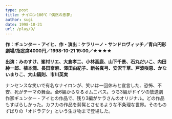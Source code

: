 ```yaml
---
type: post
title: ナイロン100℃『偶然の悪夢』
author: sugi
date: 1998-10-21
url: /play/9/
---
```

**作：ギュンター・アイヒ、作・演出：ケラリーノ・サンドロヴィッチ／青山円形劇場/指定席4000円／1998-10-21 19:00／★★★★**

**出演：みのすけ、峯村リエ、大倉孝二、小林高鹿、山下千景、石丸だいこ、内田紳一郎、植本潤、長田奈麻、澤田由紀子、新谷真弓、安沢千草、戸波咲恵、かないまりこ、大山鎬則、市川英実**

ナンセンスな笑いで有名なナイロンが、笑いは一回休みと宣言した、恐怖、不安、死がテーマの舞台。全6編からなるオムニバス。うち3編がドイツの放送劇作家ギュンター・アイヒの作品で、残り3編がケラさんのオリジナル。どの作品もすばらしかった。カフカの作品を髣髴とさせるような不条理な世界。そのものずばりの「オドラデク」という生き物まで登場した。

